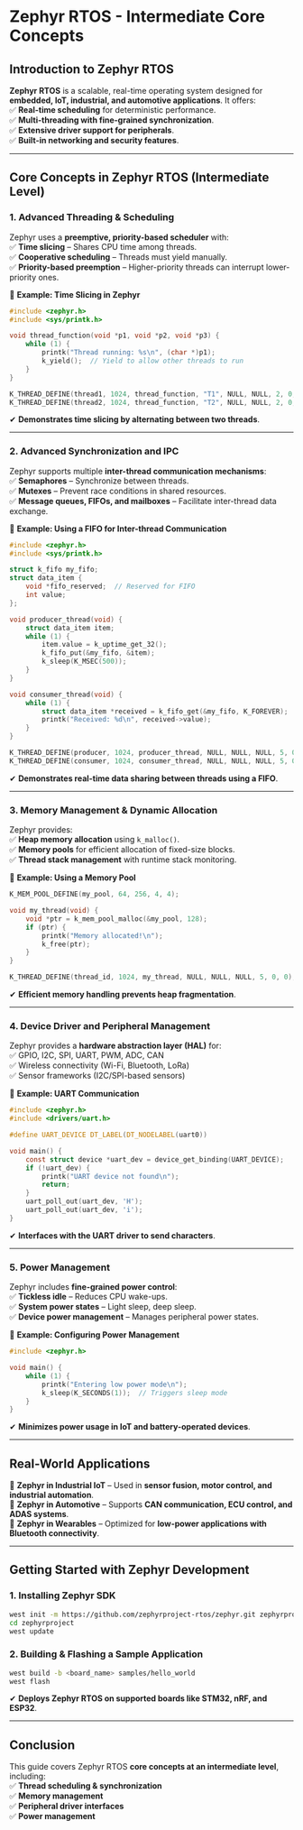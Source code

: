 # **Zephyr RTOS - Intermediate Core Concepts**  

## **Introduction to Zephyr RTOS**  
**Zephyr RTOS** is a scalable, real-time operating system designed for **embedded, IoT, industrial, and automotive applications**. It offers:  
✅ **Real-time scheduling** for deterministic performance.  
✅ **Multi-threading with fine-grained synchronization**.  
✅ **Extensive driver support for peripherals**.  
✅ **Built-in networking and security features**.

---

## **Core Concepts in Zephyr RTOS (Intermediate Level)**  

### **1. Advanced Threading & Scheduling**  
Zephyr uses a **preemptive, priority-based scheduler** with:  
✅ **Time slicing** – Shares CPU time among threads.  
✅ **Cooperative scheduling** – Threads must yield manually.  
✅ **Priority-based preemption** – Higher-priority threads can interrupt lower-priority ones.  

🔹 **Example: Time Slicing in Zephyr**  
```c
#include <zephyr.h>
#include <sys/printk.h>

void thread_function(void *p1, void *p2, void *p3) {
    while (1) {
        printk("Thread running: %s\n", (char *)p1);
        k_yield();  // Yield to allow other threads to run
    }
}

K_THREAD_DEFINE(thread1, 1024, thread_function, "T1", NULL, NULL, 2, 0, 0);
K_THREAD_DEFINE(thread2, 1024, thread_function, "T2", NULL, NULL, 2, 0, 0);
```
✔ **Demonstrates time slicing by alternating between two threads**.

---

### **2. Advanced Synchronization and IPC**  
Zephyr supports multiple **inter-thread communication mechanisms**:  
✅ **Semaphores** – Synchronize between threads.  
✅ **Mutexes** – Prevent race conditions in shared resources.  
✅ **Message queues, FIFOs, and mailboxes** – Facilitate inter-thread data exchange.  

🔹 **Example: Using a FIFO for Inter-thread Communication**  
```c
#include <zephyr.h>
#include <sys/printk.h>

struct k_fifo my_fifo;
struct data_item {
    void *fifo_reserved;  // Reserved for FIFO
    int value;
};

void producer_thread(void) {
    struct data_item item;
    while (1) {
        item.value = k_uptime_get_32();
        k_fifo_put(&my_fifo, &item);
        k_sleep(K_MSEC(500));
    }
}

void consumer_thread(void) {
    while (1) {
        struct data_item *received = k_fifo_get(&my_fifo, K_FOREVER);
        printk("Received: %d\n", received->value);
    }
}

K_THREAD_DEFINE(producer, 1024, producer_thread, NULL, NULL, NULL, 5, 0, 0);
K_THREAD_DEFINE(consumer, 1024, consumer_thread, NULL, NULL, NULL, 5, 0, 0);
```
✔ **Demonstrates real-time data sharing between threads using a FIFO**.

---

### **3. Memory Management & Dynamic Allocation**  
Zephyr provides:  
✅ **Heap memory allocation** using `k_malloc()`.  
✅ **Memory pools** for efficient allocation of fixed-size blocks.  
✅ **Thread stack management** with runtime stack monitoring.  

🔹 **Example: Using a Memory Pool**  
```c
K_MEM_POOL_DEFINE(my_pool, 64, 256, 4, 4);

void my_thread(void) {
    void *ptr = k_mem_pool_malloc(&my_pool, 128);
    if (ptr) {
        printk("Memory allocated!\n");
        k_free(ptr);
    }
}

K_THREAD_DEFINE(thread_id, 1024, my_thread, NULL, NULL, NULL, 5, 0, 0);
```
✔ **Efficient memory handling prevents heap fragmentation**.

---

### **4. Device Driver and Peripheral Management**  
Zephyr provides a **hardware abstraction layer (HAL)** for:  
✅ GPIO, I2C, SPI, UART, PWM, ADC, CAN  
✅ Wireless connectivity (Wi-Fi, Bluetooth, LoRa)  
✅ Sensor frameworks (I2C/SPI-based sensors)  

🔹 **Example: UART Communication**  
```c
#include <zephyr.h>
#include <drivers/uart.h>

#define UART_DEVICE DT_LABEL(DT_NODELABEL(uart0))

void main() {
    const struct device *uart_dev = device_get_binding(UART_DEVICE);
    if (!uart_dev) {
        printk("UART device not found\n");
        return;
    }
    uart_poll_out(uart_dev, 'H');
    uart_poll_out(uart_dev, 'i');
}
```
✔ **Interfaces with the UART driver to send characters**.

---

### **5. Power Management**  
Zephyr includes **fine-grained power control**:  
✅ **Tickless idle** – Reduces CPU wake-ups.  
✅ **System power states** – Light sleep, deep sleep.  
✅ **Device power management** – Manages peripheral power states.  

🔹 **Example: Configuring Power Management**  
```c
#include <zephyr.h>

void main() {
    while (1) {
        printk("Entering low power mode\n");
        k_sleep(K_SECONDS(1));  // Triggers sleep mode
    }
}
```
✔ **Minimizes power usage in IoT and battery-operated devices**.

---

## **Real-World Applications**
🔹 **Zephyr in Industrial IoT** – Used in **sensor fusion, motor control, and industrial automation**.  
🔹 **Zephyr in Automotive** – Supports **CAN communication, ECU control, and ADAS systems**.  
🔹 **Zephyr in Wearables** – Optimized for **low-power applications with Bluetooth connectivity**.  

---

## **Getting Started with Zephyr Development**  
### **1. Installing Zephyr SDK**  
```sh
west init -m https://github.com/zephyrproject-rtos/zephyr.git zephyrproject
cd zephyrproject
west update
```
### **2. Building & Flashing a Sample Application**  
```sh
west build -b <board_name> samples/hello_world
west flash
```
✔ **Deploys Zephyr RTOS on supported boards like STM32, nRF, and ESP32**.

---

## **Conclusion**  
This guide covers Zephyr RTOS **core concepts at an intermediate level**, including:  
✅ **Thread scheduling & synchronization**  
✅ **Memory management**  
✅ **Peripheral driver interfaces**  
✅ **Power management**  
